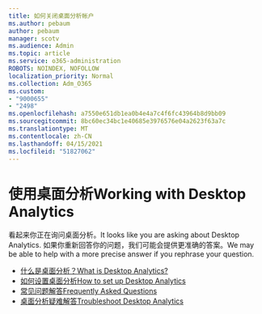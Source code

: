 ```yaml
---
title: 如何关闭桌面分析帐户
ms.author: pebaum
author: pebaum
manager: scotv
ms.audience: Admin
ms.topic: article
ms.service: o365-administration
ROBOTS: NOINDEX, NOFOLLOW
localization_priority: Normal
ms.collection: Adm_O365
ms.custom:
- "9000655"
- "2498"
ms.openlocfilehash: a7550e651db1ea0b4e4a7c4f6fc43964b8d9bb09
ms.sourcegitcommit: 8bc60ec34bc1e40685e3976576e04a2623f63a7c
ms.translationtype: MT
ms.contentlocale: zh-CN
ms.lasthandoff: 04/15/2021
ms.locfileid: "51827062"
---
```

# <a name="working-with-desktop-analytics"></a><span data-ttu-id="f1af3-102">使用桌面分析</span><span class="sxs-lookup"><span data-stu-id="f1af3-102">Working with Desktop Analytics</span></span>

<span data-ttu-id="f1af3-103">看起来你正在询问桌面分析。</span><span class="sxs-lookup"><span data-stu-id="f1af3-103">It looks like you are asking about Desktop Analytics.</span></span> <span data-ttu-id="f1af3-104">如果你重新回答你的问题，我们可能会提供更准确的答案。</span><span class="sxs-lookup"><span data-stu-id="f1af3-104">We may be able to help with a more precise answer if you rephrase your question.</span></span>

- [<span data-ttu-id="f1af3-105">什么是桌面分析？</span><span class="sxs-lookup"><span data-stu-id="f1af3-105">What is Desktop Analytics?</span></span>](https://docs.microsoft.com/configmgr/desktop-analytics/overview)
- [<span data-ttu-id="f1af3-106">如何设置桌面分析</span><span class="sxs-lookup"><span data-stu-id="f1af3-106">How to set up Desktop Analytics</span></span>](https://docs.microsoft.com/configmgr/desktop-analytics/set-up)
- [<span data-ttu-id="f1af3-107">常见问题解答</span><span class="sxs-lookup"><span data-stu-id="f1af3-107">Frequently Asked Questions</span></span>](https://docs.microsoft.com/configmgr/desktop-analytics/faq)
- [<span data-ttu-id="f1af3-108">桌面分析疑难解答</span><span class="sxs-lookup"><span data-stu-id="f1af3-108">Troubleshoot Desktop Analytics</span></span>](https://docs.microsoft.com/configmgr/desktop-analytics/troubleshooting)